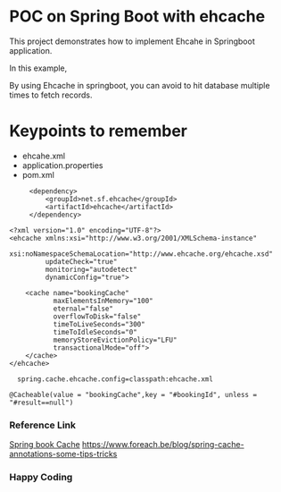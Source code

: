 # POC on Spring Boot with ehcache

This project demonstrates how to implement Ehcahe in Springboot application.

In this example,

By using Ehcache in springboot, you can avoid to hit database multiple times to fetch records.
    
# Keypoints to remember

   * ehcahe.xml
   * application.properties
   * pom.xml
   
   ```
        <dependency>
			<groupId>net.sf.ehcache</groupId>
			<artifactId>ehcache</artifactId>
		</dependency>
```
   
   ```
   <?xml version="1.0" encoding="UTF-8"?>
   <ehcache xmlns:xsi="http://www.w3.org/2001/XMLSchema-instance"
            xsi:noNamespaceSchemaLocation="http://www.ehcache.org/ehcache.xsd"
            updateCheck="true"
            monitoring="autodetect"
            dynamicConfig="true">
   
       <cache name="bookingCache"
              maxElementsInMemory="100"
              eternal="false"
              overflowToDisk="false"
              timeToLiveSeconds="300"
              timeToIdleSeconds="0"
              memoryStoreEvictionPolicy="LFU"
              transactionalMode="off">
       </cache>
   </ehcache>

```
     
```
  spring.cache.ehcache.config=classpath:ehcache.xml
```

``` 
@Cacheable(value = "bookingCache",key = "#bookingId", unless = "#result==null")

```
### Reference Link
[Spring book Cache](https://docs.spring.io/spring-boot/docs/current/reference/html/boot-features-caching.html)
https://www.foreach.be/blog/spring-cache-annotations-some-tips-tricks
### Happy Coding
